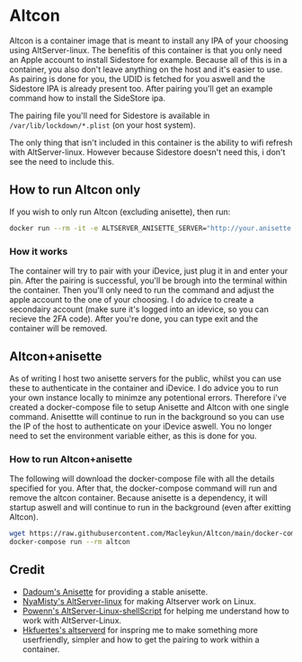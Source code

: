 # Altcon

Altcon is a container image that is meant to install any IPA of your choosing using AltServer-linux.
The benefitis of this container is that you only need an Apple account to install Sidestore for example.
Because all of this is in a container, you also don't leave anything on the host and it's easier to use. As pairing is done for you, the UDID is fetched for you aswell and the Sidestore IPA is already present too. After pairing you'll get an example command how to install the SideStore ipa.

The pairing file you'll need for Sidestore is available in `/var/lib/lockdown/*.plist` (on your host system).

The only thing that isn't included in this container is the ability to wifi refresh with AltServer-linux. However because Sidestore doesn't need this, i don't see the need to include this.

## How to run Altcon only

If you wish to only run Altcon (excluding anisette), then run:

```bash
docker run --rm -it -e ALTSERVER_ANISETTE_SERVER="http://your.anisette.server.ip:6969" -v /var/lib/lockdown:/var/lib/lockdown -v /var/run:/var/run macley/altcon
```

### How it works

The container will try to pair with your iDevice, just plug it in and enter your pin. After the pairing is successful, you'll be brough into the terminal within the container. Then you'll only need to run the command and adjust the apple account to the one of your choosing.
I do advice to create a secondairy account (make sure it's logged into an idevice, so you can recieve the 2FA code).
After you're done, you can type exit and the container will be removed.

## Altcon+anisette

As of writing I host two anisette servers for the public, whilst you can use these to authenticate in the container and iDevice. I do advice you to run your own instance locally to minimze any potentional errors. Therefore i've created a docker-compose file to setup Anisette and Altcon with one single command. Anisettte will continue to run in the background so you can use the IP of the host to authenticate on your iDevice aswell. You no longer need to set the environment variable either, as this is done for you.

### How to run Altcon+anisette

The following will download the docker-compose file with all the details specified for you.
After that, the docker-compose command will run and remove the altcon container. Because anisette is a dependency, it will startup aswell and will continue to run in the background (even after exitting Altcon).

```bash
wget https://raw.githubusercontent.com/Macleykun/Altcon/main/docker-compose.yml
docker-compose run --rm altcon
```

## Credit

- [Dadoum's Anisette](https://github.com/Dadoum/Provision) for providing a stable anisette.
- [NyaMisty's AltServer-linux](https://github.com/NyaMisty/AltServer-Linux) for making Altserver work on Linux.
- [Powenn's AltServer-Linux-shellScript](https://github.com/powenn/AltServer-Linux-ShellScript) for helping me understand how to work with AltServer-Linux.
- [Hkfuertes's altserverd](https://github.com/hkfuertes/altserverd) for inspring me to make something more userfriendly, simpler and how to get the pairing to work within a container.
